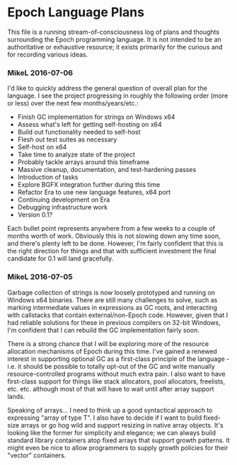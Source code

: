 # Epoch Language Plans
This file is a running stream-of-consciousness log of plans and thoughts surrounding the Epoch programming language. It is not intended to be an authoritative or exhaustive resource; it exists primarily for the curious and for recording various ideas.

  
  
### MikeL 2016-07-06
I'd like to quickly address the general question of overall plan for the language. I see the project progressing in roughly the following order (more or less) over the next few months/years/etc.:

 * Finish GC implementation for strings on Windows x64
 * Assess what's left for getting self-hosting on x64
 * Build out functionality needed to self-host
 * Flesh out test suites as necessary
 * Self-host on x64
 * Take time to analyze state of the project
 * Probably tackle arrays around this timeframe
 * Massive cleanup, documentation, and test-hardening passes
 * Introduction of tasks
 * Explore BGFX integration further during this time
 * Refactor Era to use new language features, x64 port
 * Continuing development on Era
 * Debugging infrastructure work
 * Version 0.1?

Each bullet point represents anywhere from a few weeks to a couple of months worth of work. Obviously this is not slowing down any time soon, and there's plenty left to be done. However, I'm fairly confident that this is the right direction for things and that with sufficient investment the final candidate for 0.1 will land gracefully.
  
  
### MikeL 2016-07-05
Garbage collection of strings is now loosely prototyped and running on Windows x64 binaries. There are still many challenges to solve, such as marking intermediate values in expressions as GC roots, and interacting with callstacks that contain external/non-Epoch code. However, given that I had reliable solutions for these in previous compilers on 32-bit Windows, I'm confident that I can rebuild the GC implementation fairly soon.

There is a strong chance that I will be exploring more of the resource allocation mechanisms of Epoch during this time. I've gained a renewed interest in supporting optional GC as a first-class principle of the language - i.e. it should be possible to totally opt-out of the GC and write manually resource-controlled programs without much extra pain. I also want to have first-class support for things like stack allocators, pool allocators, freelists, etc. etc. although most of that will have to wait until after array support lands.

Speaking of arrays... I need to think up a good syntactical approach to expressing "array of type T". I also have to decide if I want to build fixed-size arrays or go hog wild and support resizing in native array objects. It's looking like the former for simplicity and elegance; we can always build standard library containers atop fixed arrays that support growth patterns. It might even be nice to allow programmers to supply growth policies for their "vector" containers.

